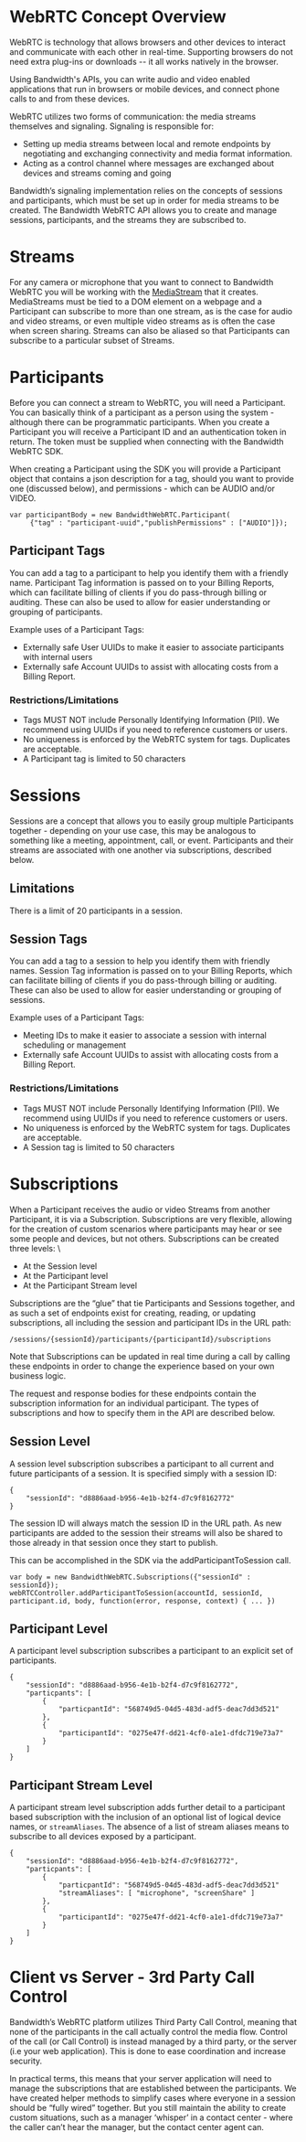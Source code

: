 
# WebRTC Concept Overview

WebRTC is technology that allows browsers and other devices to interact and communicate with each other in real-time. Supporting browsers do not need extra plug-ins or downloads -- it all works natively in the browser.

Using Bandwidth's APIs, you can write audio and video enabled applications that run in browsers or mobile devices, and connect phone calls to and from these devices.

WebRTC utilizes two forms of communication: the media streams themselves and signaling. Signaling is responsible for:



*   Setting up media streams between local and remote endpoints by negotiating and exchanging connectivity and media format information. 
*   Acting as a control channel where messages are exchanged about devices and streams coming and going

Bandwidth’s signaling implementation relies on the concepts of sessions and participants, which must be set up in order for media streams to be created. The Bandwidth WebRTC API allows you to create and manage sessions, participants, and the streams they are subscribed to.


# Streams

For any camera or microphone that you want to connect to Bandwidth WebRTC you will be working with the [MediaStream](https://developer.mozilla.org/en-US/docs/Web/API/MediaStream) that it creates. MediaStreams must be tied to a DOM element on a webpage and a Participant can subscribe to more than one stream, as is the case for audio and video streams, or even multiple video streams as is often the case when screen sharing. Streams can also be aliased so that Participants can subscribe to a particular subset of Streams.


# Participants

Before you can connect a stream to WebRTC, you will need a Participant. You can basically think of a participant as a person using the system - although there can be programmatic participants. When you create a Participant you will receive a Participant ID and an authentication token in return. The token must be supplied when connecting with the Bandwidth WebRTC SDK. 

When creating a Participant using the SDK you will provide a Participant object that contains a json description for a tag, should you want to provide one (discussed below), and permissions - which can be AUDIO and/or VIDEO.


```
var participantBody = new BandwidthWebRTC.Participant(
     {"tag" : "participant-uuid","publishPermissions" : ["AUDIO"]});
```



## Participant Tags

You can add a tag to a participant to help you identify them with a friendly name. Participant Tag information is passed on to your Billing Reports, which can facilitate billing of clients if you do pass-through billing or auditing. These can also be used to allow for easier understanding or grouping of participants.

Example uses of a Participant Tags: 



*   Externally safe User UUIDs to make it easier to associate participants with internal users
*   Externally safe Account UUIDs to assist with allocating costs from a Billing Report. 


### Restrictions/Limitations



*   Tags MUST NOT include Personally Identifying Information (PII). We recommend using UUIDs if you need to reference customers or users. 
*   No uniqueness is enforced by the WebRTC system for tags. Duplicates are acceptable.
*   A Participant tag is limited to 50 characters


# Sessions

Sessions are a concept that allows you to easily group multiple Participants together - depending on your use case, this may be analogous to something like a meeting, appointment, call, or event. Participants and their streams are associated with one another via subscriptions, described below.


## Limitations

There is a limit of 20 participants in a session.


## Session Tags

You can add a tag to a session to help you identify them with friendly names. Session Tag information is passed on to your Billing Reports, which can facilitate billing of clients if you do pass-through billing or auditing. These can also be used to allow for easier understanding or grouping of sessions. 

Example uses of a Participant Tags: 



*   Meeting IDs to make it easier to associate a session with internal scheduling or management
*   Externally safe Account UUIDs to assist with allocating costs from a Billing Report. 


### Restrictions/Limitations



*   Tags MUST NOT include Personally Identifying Information (PII). We recommend using UUIDs if you need to reference customers or users. 
*   No uniqueness is enforced by the WebRTC system for tags. Duplicates are acceptable.
*   A Session tag is limited to 50 characters


# Subscriptions

When a Participant receives the audio or video Streams from another Participant, it is via a Subscription. Subscriptions are very flexible, allowing for the creation of custom scenarios where participants may hear or see some people and devices, but not others. Subscriptions can be created three levels: \




*   At the Session level
*   At the Participant level
*   At the Participant Stream level

Subscriptions are the “glue” that tie Participants and Sessions together, and as such a set of endpoints exist for creating, reading, or updating subscriptions, all including the session and participant IDs in the URL path:


```
/sessions/{sessionId}/participants/{participantId}/subscriptions
```


Note that Subscriptions can be updated in real time during a call by calling these endpoints in order to change the experience based on your own business logic.

The request and response bodies for these endpoints contain the subscription information for an individual participant. The types of subscriptions and how to specify them in the API are described below.


## Session Level

A session level subscription subscribes a participant to all current and future participants of a session. It is specified simply with a session ID:


```
{
    "sessionId": "d8886aad-b956-4e1b-b2f4-d7c9f8162772"
}
```


The session ID will always match the session ID in the URL path. As new participants are added to the session their streams will also be shared to those already in that session once they start to publish.

This can be accomplished in the SDK via the addParticipantToSession call.


```
var body = new BandwidthWebRTC.Subscriptions({"sessionId" : sessionId});
webRTCController.addParticipantToSession(accountId, sessionId, participant.id, body, function(error, response, context) { ... })
```



## Participant Level

A participant level subscription subscribes a participant to an explicit set of participants. 


```
{
    "sessionId": "d8886aad-b956-4e1b-b2f4-d7c9f8162772",
    "particpants": [
        {
            "particpantId": "568749d5-04d5-483d-adf5-deac7dd3d521"
        },
        {
            "participantId": "0275e47f-dd21-4cf0-a1e1-dfdc719e73a7"
        }
    ]
}
```



## Participant Stream Level

A participant stream level subscription adds further detail to a participant based subscription with the inclusion of an optional list of logical device names, or `streamAliases`. The absence of a list of stream aliases means to subscribe to all devices exposed by a participant.


```
{
    "sessionId": "d8886aad-b956-4e1b-b2f4-d7c9f8162772",
    "particpants": [
        {
            "particpantId": "568749d5-04d5-483d-adf5-deac7dd3d521"
            "streamAliases": [ "microphone", "screenShare" ]
        },
        {
            "participantId": "0275e47f-dd21-4cf0-a1e1-dfdc719e73a7"
        }
    ]
}
```



# Client vs Server - 3rd Party Call Control

Bandwidth’s WebRTC platform utilizes Third Party Call Control, meaning that none of the participants in the call actually control the media flow. Control of the call (or Call Control) is instead managed by a third party, or the server (i.e your web application). This is done to ease coordination and increase security.

In practical terms, this means that your server application will need to manage the subscriptions that are established between the participants. We have created helper methods to simplify cases where everyone in a session should be “fully wired” together. But you still maintain the ability to create custom situations, such as a manager ‘whisper’ in a contact center - where the caller can’t hear the manager, but the contact center agent can.

